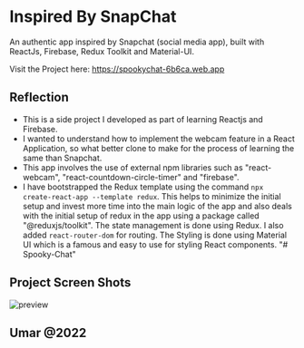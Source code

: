 # Inspired By SnapChat

An authentic app inspired by Snapchat (social media app), built with ReactJs, Firebase, Redux Toolkit and Material-UI.

Visit the Project here: https://spookychat-6b6ca.web.app

## Reflection

- This is a side project I developed as part of learning Reactjs and Firebase.
- I wanted to understand how to implement the webcam feature in a React Application, so what better clone to make for the process of learning the same than Snapchat.
- This app involves the use of external npm libraries such as "react-webcam", "react-countdown-circle-timer" and "firebase".
- I have bootstrapped the Redux template using the command `npx create-react-app --template redux`. This helps to minimize the initial setup and invest more time into the main logic of the app and also deals with the initial setup of redux in the app using a package called "@reduxjs/toolkit". The state management is done using Redux. I also added `react-router-dom` for routing. The Styling is done using Material UI which is a famous and easy to use for styling React components.
  "# Spooky-Chat"

## Project Screen Shots

![preview](https://cdn.discordapp.com/attachments/961369644130766853/1008056355585802290/snapChat_screen_shot.png)

## Umar @2022
